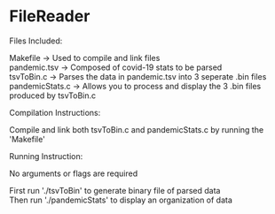 # FileReader

Files Included:  

  Makefile -> Used to compile and link files  
  pandemic.tsv -> Composed of covid-19 stats to be parsed  
  tsvToBin.c -> Parses the data in pandemic.tsv into 3 seperate .bin files  
  pandemicStats.c -> Allows you to process and display the 3 .bin files produced by tsvToBin.c  

Compilation Instructions:  

  Compile and link both tsvToBin.c and pandemicStats.c by running the 'Makefile'  
  
Running Instruction:  

  No arguments or flags are required  
  
  First run './tsvToBin' to generate binary file of parsed data  
  Then run './pandemicStats' to display an organization of data  
